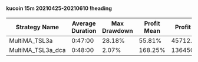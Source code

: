 #### kucoin 15m 20210425-20210610 !heading
| Strategy Name     | Average Duration | Max Drawdown | Profit Mean | Profit Sum | Profit Total | Trade Count | Win Rate |
| ----------------- | ---------------- | ------------ | ----------- | ---------- | ------------ | ----------- | -------- |
| MultiMA_TSL3a     | 0:47:00          | 28.18%       | 55.81%      | 45712.00%  | 13169.00%    | 819         | 64.59%   |
| MultiMA_TSL3a_dca | 0:48:00          | 2.07%        | 168.25%     | 136450.00% | 6292.00%     | 811         | 75.96%   |